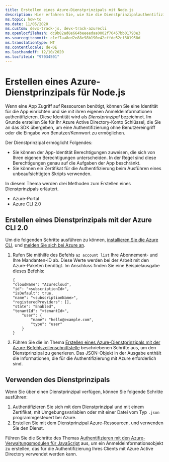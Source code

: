 ```yaml
---
title: Erstellen eines Azure-Dienstprinzipals mit Node.js
description: Hier erfahren Sie, wie Sie die Dienstprinzipalauthentifizierung mit Node.js und JavaScript verwenden.
ms.topic: how-to
ms.date: 11/05/2020
ms.custom: devx-track-js, devx-track-azurecli
ms.openlocfilehash: dc9b82ad8e664beeeedaa0002f76457bb01793e3
ms.sourcegitcommit: c1ef7aa8ed2e88e98b190e42cffde52cf301958d
ms.translationtype: HT
ms.contentlocale: de-DE
ms.lasthandoff: 12/10/2020
ms.locfileid: "97034501"
---
```

# <a name="create-an-azure-service-principal-for-nodejs"></a>Erstellen eines Azure-Dienstprinzipals für Node.js

Wenn eine App Zugriff auf Ressourcen benötigt, können Sie eine Identität für die App einrichten und sie mit ihren eigenen Anmeldeinformationen authentifizieren. Diese Identität wird als *Dienstprinzipal* bezeichnet. Im Grunde erstellen Sie für Ihr Azure Active Directory-Konto Schlüssel, die Sie an das SDK übergeben, um eine Authentifizierung ohne Benutzereingriff oder die Eingabe von Benutzer/Kennwort zu ermöglichen.

Der Dienstprinzipal ermöglicht Folgendes:
- Sie können der App-Identität Berechtigungen zuweisen, die sich von Ihren eigenen Berechtigungen unterscheiden. In der Regel sind diese Berechtigungen genau auf die Aufgaben der App beschränkt.
- Sie können ein Zertifikat für die Authentifizierung beim Ausführen eines unbeaufsichtigten Skripts verwenden.

In diesem Thema werden drei Methoden zum Erstellen eines Dienstprinzipals erläutert.

- Azure-Portal
- Azure CLI 2.0

## <a name="create-a-service-principal-using-the-azure-cli-20"></a>Erstellen eines Dienstprinzipals mit der Azure CLI 2.0

Um die folgenden Schritte ausführen zu können, [installieren Sie die Azure CLI](/cli/azure/install-azure-cli), und [melden Sie sich bei Azure an](/cli/azure/authenticate-azure-cli). 

1. Rufen Sie mithilfe des Befehls `az account list` Ihre Abonnement- und Ihre Mandanten-ID ab. Diese Werte werden bei der Arbeit mit den Azure-Paketen benötigt. Im Anschluss finden Sie eine Beispielausgabe dieses Befehls:

    ```shell
    {
    "cloudName": "AzureCloud",
    "id": "<subscriptionId>",
    "isDefault": true,
    "name": "<subscriptionName>",
    "registeredProviders": [],
    "state": "Enabled",
    "tenantId": "<tenantId>",
        "user": {
            "name": "hello@example.com",
            "type": "user"
        }
    }
    ```

1. Führen Sie die im Thema [Erstellen eines Azure-Dienstprinzipals mit der Azure-Befehlszeilenschnittstelle](/cli/azure/create-an-azure-service-principal-azure-cli) beschriebenen Schritte aus, um den Dienstprinzipal zu generieren. Das JSON-Objekt in der Ausgabe enthält die Informationen, die für die Authentifizierung mit Azure erforderlich sind.

## <a name="using-the-service-principal"></a>Verwenden des Dienstprinzipals

Wenn Sie über einen Dienstprinzipal verfügen, können Sie folgende Schritte ausführen:

1. Authentifizieren Sie sich mit dem Dienstprinzipal und mit einem Zertifikat, mit Umgebungsvariablen oder mit einer Datei vom Typ `.json` programmgesteuert bei Azure. 
1. Erstellen Sie mit dem Dienstprinzipal Azure-Ressourcen, und verwenden Sie den Dienst.

Führen Sie die Schritte des Themas [Authentifizieren mit den Azure-Verwaltungsmodulen für JavaScript](./node-sdk-azure-authenticate.md) aus, um ein Anmeldeinformationsobjekt zu erstellen, das für die Authentifizierung Ihres Clients mit Azure Active Directory verwendet werden kann.
